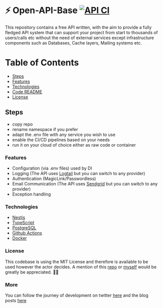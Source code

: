 # ⚡ Open-API-Base [![API CI](https://github.com/czioutas/open-api-base/actions/workflows/ci.yml/badge.svg?branch=main)](https://github.com/czioutas/open-api-base/actions/workflows/ci.yml)

This repository contains a free API written, with the aim to provide a fully fledged API system that can support your project from start to thousands of users/calls etc without the need of external services except infrastructure components such as Databases, Cache layers, Mailing systems etc.

# Table of Contents

- [Steps](#steps)
- [Features](#features)
- [Technologies](#technologies)
- [Code README](core/README.md)
- [License](#license)

## Steps

- copy repo
- rename namespace if you prefer
- adapt the .env file with any service you wish to use
- enable the CI/CD pipelines based on your needs
- run it on your cloud of choice either as raw code or container

### Features

- Configuration (via .env files) used by DI
- Logging (The API uses [Logtail](https://betterstack.com/) but you can switch to any provider)
- Authentication (MagicLink/Passwordless)
- Email Communication (The API uses [Sendgrid](https://sendgrid.com/) but you can switch to any provider)
- Exception handling

### Technologies

- [Nestjs](https://nestjs.com/)
- [TypeScript](https://www.typescriptlang.org/)
- [PostgreSQL](https://www.postgresql.org/)
- [Github Actions](https://github.com/features/actions)
- [Docker](https://www.docker.com/)

### License

This codebase is using the MIT License and therefore is available to be used however the actor decides.
A mention of this [repo](https://github.com/czioutas/open-api-base) or [myself](https://twitter.com/czioutas) would be greatly be appreciated. 🙇‍♂️

### More

You can follow the journey of development on twitter [here](https://twitter.com/czioutas/thread/1696242160536797467) and the blog posts [here](https://openapibase.com/blog/)
